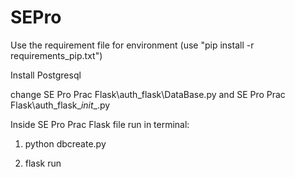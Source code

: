 # SEPro

Use the requirement file for environment (use "pip install -r requirements_pip.txt")

Install Postgresql

change SE Pro Prac Flask\auth_flask\DataBase.py and SE Pro Prac Flask\auth_flask\__init__.py

Inside SE Pro Prac Flask file run in terminal:

1) python dbcreate.py

2) flask run
